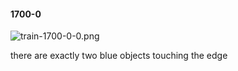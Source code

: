 #### 1700-0
![train-1700-0-0.png](https://github.com/lil-lab/nlvr/raw/master/nlvr/train/images/22/train-1700-0-0.png "train-1700-0-0.png")

there are exactly two blue objects touching the edge